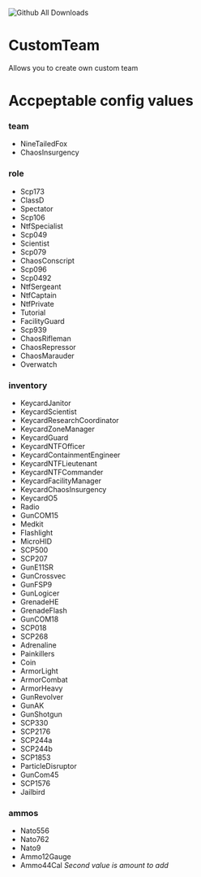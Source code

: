 ![Github All Downloads](https://img.shields.io/github/downloads/VALERA771/CustomTeam/total.svg?style=flat)

# CustomTeam
Allows you to create own custom team

# Accpeptable config values
### team
- NineTailedFox
- ChaosInsurgency

### role
- Scp173
- ClassD
- Spectator
- Scp106
- NtfSpecialist
- Scp049
- Scientist
- Scp079
- ChaosConscript
- Scp096
- Scp0492
- NtfSergeant
- NtfCaptain
- NtfPrivate
- Tutorial
- FacilityGuard
- Scp939
- ChaosRifleman
- ChaosRepressor
- ChaosMarauder
- Overwatch

### inventory
- KeycardJanitor
- KeycardScientist
- KeycardResearchCoordinator
- KeycardZoneManager
- KeycardGuard
- KeycardNTFOfficer
- KeycardContainmentEngineer
- KeycardNTFLieutenant
- KeycardNTFCommander
- KeycardFacilityManager
- KeycardChaosInsurgency
- KeycardO5
- Radio
- GunCOM15
- Medkit
- Flashlight
- MicroHID
- SCP500
- SCP207
- GunE11SR 
- GunCrossvec
- GunFSP9
- GunLogicer
- GrenadeHE 
- GrenadeFlash
- GunCOM18
- SCP018
- SCP268
- Adrenaline
- Painkillers
- Coin
- ArmorLight
- ArmorCombat
- ArmorHeavy
- GunRevolver
- GunAK
- GunShotgun
- SCP330
- SCP2176 
- SCP244a
- SCP244b
- SCP1853
- ParticleDisruptor
- GunCom45
- SCP1576
- Jailbird

### ammos
- Nato556
- Nato762
- Nato9
- Ammo12Gauge
- Ammo44Cal
*Second value is amount to add*
